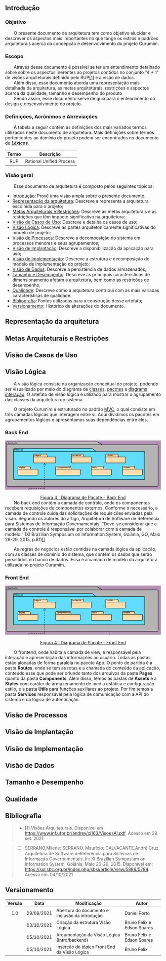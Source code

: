 ## Introdução
### Objetivo
&emsp;&emsp;O presente documento de arquitetura tem como objetivo elucidar e descrever os aspectos mais importantes no que tange os estilos e padrões arquiteturais acerca da concepção e desenvolvimento do projeto Curumim.

### Escopo
&emsp;&emsp;Através desse documento é possível se ter um entendimento detalhado sobre sobre os aspectos inerentes ao projetos contidos no conjunto "4 + 1" de visões arquiteturais definido pelo RUP[[1]](#bibliografia) e a visão de dados.<br>
&emsp;&emsp;Além disso, esse documento aborda uma representação mais detalhada da arquitetura, as metas arquiteturais, restrições e aspectos acerca da qualidade, tamanho e desempenho do produto<br>
&emsp;&emsp;Sendo assim, esse documento serve de guia para o entendimento do design e desenvolvimento do projeto.

### Definições, Acrônimos e Abreviações
&emsp;&emsp;A tabela a seguir contém as definições dos mais variados termos utilizados neste documento de arquitetura. Mais definições sobre termos pertencentes ao domínio do projeto podem ser encontrados no documento de [***Léxicos***](../../base/requisitos/modelagem/lexicos).

| Termo | Descrição |
| :-: | -- |
| RUP | Rational Unified Process |

### Visão geral
&emsp;&emsp;Esse documento de arquitetura é composto pelos seguintes tópicos:

 - [Introdução](#introducao): Provê uma visão ampla sobre o presente documento.
 - [Representação da arquitetura](#representacao-da-arquitetura): Descreve e representa a arquitetura escolhida para o projeto;
 - [Metas Arquiteturais e Restrições](#metas-arquiteturais-e-restrições): Descreve as metas arquiteturais e as restrições que têm impacto significativo na arquitetura;
 - [Visão de Casos de Uso](#visao-de-casos-de-uso): Descreve e detalha os casos de uso;
 - [Visão Lógica](#visao-logica): Descreve as partes arquitetonicamente significativas do modelo de projeto;
 - [Visão de Processos](#visao-de-processos): Descreve a decomposição do sistema em processos menores e seus agrupamentos;
 - [Visão de Implantação](#visao-de-implantacao): Descreve a disponibilização da aplicação para uso;
 - [Visão de Implementação](#visao-de-implementacao): Descreve a estrutura e decomposição do modelo de implementação do projeto;
 - [Visão de Dados](#visao-de-dados): Descreve a persistência de dados armazenados;
 - [Tamanho e Desempenho](#tamanho-e-desempenho): Descreve as principais características de dimensionamento afetam a arquitetura, bem como as restrições de desempenho;
 - [Qualidade](#qualidade): Descreve como a arquitetura contribui com as mais variadas características de qualidade.
 - [Bibliografia](#bibliografia): Fontes utilizadas para a construção desse artefato;
 - [Versionamento](#versionamento): Histórico de alterações do documento.

## Representação da arquitetura

## Metas Arquiteturais e Restrições

## Visão de Casos de Uso

## Visão Lógica
&emsp;&emsp;A visão lógica consiste na organização conceitual do projeto, podendo ser visualizado por meio do diagrama de [classes](../modelagem/modelagem-estatica/diagrama-de-classes.md), [pacotes](../modelagem/modelagem-estatica/diagrama-de-pacotes.md) e [diagrama interação](../modelagem/modelagem-dinamica/diagrama-de-sequencia.md). O artefato de visão lógica é utilizado para mostrar o agrupamento das classes da arquitetura do sistema.

&emsp;&emsp;O projeto Curumim é estruturado no padrão [MVC](../padroes-de-projeto/padroes_emergentes.md), o qual consiste em três camadas lógicas que interagem entre si. Aqui dividimos os pacotes em agrupamentos lógicos e apresentamos suas dependências entre eles.

### Back End
![Diagrama de Pacote](../../assets/imagens/arquitetura/front_end_visao_logica.png)<center>
[Figura 4 : Diagrama de Pacote - Back End](../assets/imagens/arquitetura/back_end_visao_logica.png)</center> 
&emsp;&emsp;No back end contém a camada de controle, onde os componentes recebem requisições de componentes externos. Conforme o necessário, a camada de controle cuida das solicitações de requisições enviadas pela visão. Segundo os autores do artigo, Arquitetura de Software de Referência para Sistemas de Informação Governamentais. “Deve-se considerar que a camada de controle é responsável por colaborar com a camada de modelo.” (XI Brazilian Symposium on Information System, Goiânia, GO, Maio 26-29, 2015, p.81)[[]](#bibliografia)

&emsp;&emsp;As regras de negócios estão contidas na camada lógica da aplicação, com as classes de domínio do sistema, que contém os dados que serão persistidos no banco de dados. Essa é a camada de modelo da arquitetura utilizada no projeto Curumim.

### Front End
![Diagrama de Pacote - Front End](../../assets/imagens/arquitetura/front_end_visao_logica.png)<center>
[Figura 4 : Diagrama de Pacote - Front End](../assets/imagens/arquitetura/front_end_visao_logica.png)</center> 

&emsp;&emsp;O frontend, onde habita a camada de view, é responsável pela interação e apresentação das informações ao usuário. Todas as pastas estão alocadas de forma paralela no pacote App. O ponto de partida é a pasta **Routes**, onde se tem as rotas e a chamada do conteúdo da aplicação, conteúdo esse que pode ser oriundo tanto dos arquivos da pasta **Pages** quanto da pasta **Components**. Além disso, temos as pastas de **Assets** e a **Styles** com caráter de armazenamento de media estática e configuração estilo, e a pasta **Utils** para funções auxiliares ao projeto. Por fim temos a pasta **Services** responsável pela lógica de comunicação com a API do sistema e da lógica de autenticação.

## Visão de Processos

## Visão de Implantação

## Visão de Implementação

## Visão de Dados

## Tamanho e Desempenho

## Qualidade

## Bibliografia

> - [1] Visões Arquiteturais. Disponível em <https://www.inf.ufpr.br/andrey/ci163/VisoesAl.pdf>. Acesso em 29 set. 2021.

> - [ ] SERRANO,Milene; SERRANO, Maurício; CALVACANTE,André Cruz. Arquitetura de Software deReferência para Sistemas de Informação Governamentais. In: XI Brazilian Symposium on Information System, Goiânia, Maio 26-29, 2015. Disponível em: <https://sol.sbc.org.br/index.php/sbsi/article/view/5886/5784>. Acesso em: 04/10/2021 
## Versionamento

| Versão | Data | Modificação | Autor |
|:-:|--|--|--|
|1.0|29/09/2021| Abertura do documento e inclusão da introdução | Daniel Porto |
|   |03/10/2021| Criação da estrutura Visão Lógica | Bruno Félix e Edson Soares |
|   |05/10/2021| Argumentação da Visão Lógica (Intro/backend) | Bruno Félix e Edson Soares |
|   |05/10/2021| Inserção do tópico Front End da Visão Lógica | Bruno Félix |

